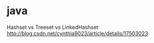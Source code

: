# java

Hashset vs Treeset vs LinkedHashset
http://blog.csdn.net/cynthia9023/article/details/17503023
